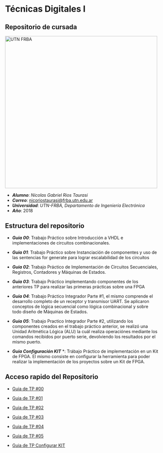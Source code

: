 # Técnicas Digitales I
## Repositorio de cursada

<img src="https://www.frba.utn.edu.ar/wp-content/uploads/2016/08/logo-utn.ba-horizontal-e1471367724904.jpg" alt="UTN FRBA" width="500"/>

* ***Alumno***: *Nicolas Gabriel Rios Taurasi*
* ***Correo***: nicoriostaurasi@frba.utn.edu.ar
* ***Universidad***: *UTN-FRBA, Departamento de Ingeniería Electrónica*
* ***Año***: 2018

## Estructura del repositorio

* ***Guia 00***: Trabajo Práctico sobre Introducción a VHDL e implementaciones de circuitos combinacionales.

* ***Guia 01***: Trabajo Práctico sobre Instanciación de componentes y uso de las sentencias for generate para lograr escalabilidad de los circuitos

* ***Guia 02***: Trabajo Práctico de Implementación de Circuitos Secuenciales, Registros, Contadores y Máquinas de Estados.
  
* ***Guia 03***: Trabajo Práctico implementando componentes de los anteriores TP para realizar las primeras prácticas sobre una FPGA
  
* ***Guia 04***: Trabajo Práctico Integrador Parte #1, el mismo comprende el desarrollo completo de un receptor y transmisor UART. Se aplicaron conceptos de lógica secuencial como lógica combinacional y sobre todo diseño de Máquinas de Estados.

* ***Guia 05***: Trabajo Practico Integrador Parte #2, utilizando los componentes creados en el trabajo práctico anterior, se realizó una Unidad Aritmética Lógica (ALU) la cuál realiza operaciónes mediante los comandos recibidos por puerto serie, devolviendo los resultados por el mismo puerto.

* ***Guia Configuración KIT*** *: Trábajo Práctico de implementación en un Kit de FPGA. El mismo consiste en configurar la herramienta para poder realizar la implementación de los proyectos sobre un Kit de FPGA. 

## Acceso rapido del Repositorio

* [Guia de TP #00](/guia00/readme.md)

* [Guia de TP #01](/guia01/readme.md)

* [Guia de TP #02](/guia02/readme.md)

* [Guia de TP #03](/guia03/readme.md)

* [Guia de TP #04](/guia04/readme.md)

* [Guia de TP #05](/guia05/readme.md)

* [Guia de TP Configurar KIT](configuracion_kit/readme.md)
